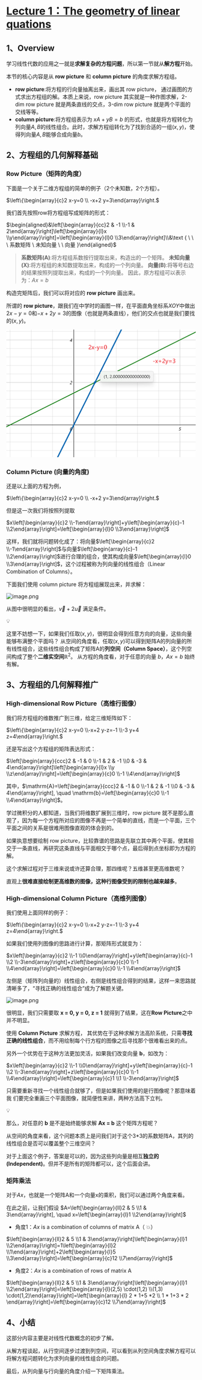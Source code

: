 # [Lecture 1：The geometry of linear quations](https://ocw.mit.edu/courses/18-06-linear-algebra-spring-2010/resources/lecture-1-the-geometry-of-linear-equations/)

## 1、Overview

学习线性代数的应用之一就是**求解复杂的方程问题**，所以第一节就从**解方程**开始。

本节的核心内容是从 **row picture** 和 **column picture** 的角度求解方程组。

- **row picture**:将方程的行向量抽离出来，画出其 row picture， 通过画图的方式求出方程组的解。本质上来说，row picture 其实就是一种作图求解，2-dim row picture 就是两条直线的交点，3-dim row picture 就是两个平面的交线等等。
- **column picture**:将方程组表示为 $xA+yB = b$ 的形式，也就是将方程转化为列向量$A,B$的线性组合。此时，求解方程组转化为了找到合适的一组$(x,y)$，使得列向量$A,B$能够合成向量$b$。

## 2、方程组的几何解释基础

### Row Picture（矩阵的角度）

下面是一个关于二维方程组的简单的例子（2个未知数，2个方程）。

$\left\{\begin{array}{c}2 x-y=0 \\ -x+2 y=3\end{array}\right.$

我们首先按照row将方程组写成矩阵的形式：

$\begin{aligned}&\left[\begin{array}{cc}2 & -1 \\-1 & 2\end{array}\right]\left[\begin{array}{l}x \\y\end{array}\right]=\left[\begin{array}{l}0 \\3\end{array}\right]\\&\text { \ \ \ 系数矩阵 \ 未知向量 \ \ 向量 }\end{aligned}$

> **系数矩阵(A)**:将方程组系数按行提取出来，构造出的一个矩阵。
**未知向量(X)**:将方程组的未知数提取出来，构成的一个列向量。
**向量(B)**:将等号右边的结果按照列提取出来，构成的一个列向量。
因此，原方程组可以表示为：$Ax = b$
> 

构造完矩阵后，我们可以将对应的 **row picture** 画出来。

所谓的 **row picture**，跟我们在中学时的画图一样，在平面直角坐标系$XOY$中做出$2 x-y=0$和$-x+2 y = 3$的图像（也就是两条直线），他们的交点也就是我们要找的$(x,y)$。

![image.png](../.assert/Linear-Algebra-MIT/Lecture01/image.png)

### Column Picture (向量的角度)

还是以上面的方程为例，

$\left\{\begin{array}{c}2 x-y=0 \\ -x+2 y=3\end{array}\right.$

但是这一次我们将按照列提取

$x\left[\begin{array}{c}2 \\-1\end{array}\right]+y\left[\begin{array}{c}-1 \\2\end{array}\right]=\left[\begin{array}{l}0 \\3\end{array}\right]$

这样，我们就将问题转化成了：将向量$\left[\begin{array}{c}2 \\-1\end{array}\right]$与向量$\left[\begin{array}{c}-1 \\2\end{array}\right]$进行合理的组合，使其构成向量$\left[\begin{array}{l}0 \\3\end{array}\right]$，这个过程被称为列向量的线性组合（Linear Combination of Columns）。

下面我们使用 column picture 将方程组展现出来，并求解：

![image.png](../.assert/Linear-Algebra-MIT/Lecture1/image1.png)

从图中很明显的看出，$\vec{v}+2\vec{u}$ 满足条件。

<aside>
💡

这里不妨想一下，如果我们任取$(x,y)$，很明显会得到任意方向的向量，这些向量能够布满整个平面吗？
从空间的角度看，任取$(x,y)$可以得到矩阵A的列向量的所有线性组合，这些线性组合构成了矩阵A的**列空间（Column Space）**，这个列空间构成了整个**二维实空间**$\mathbb{R}^2$。
从方程的角度看，对于任意的向量 $b$，$Ax=b$ 始终有解。

</aside>

## 3、方程组的几何解释推广

### High-dimensional Row Picture（高维行图像）

我们将方程组的维数推广到三维，给定三维矩阵如下：

$\left\{\begin{array}{c}2 x-y=0 \\-x+2 y-z=-1 \\-3 y+4 z=4\end{array}\right.$

还是写出这个方程组的矩阵表达形式：

$\left[\begin{array}{ccc}2 & -1 & 0 \\-1 & 2 & -1 \\0 & -3 & 4\end{array}\right]\left[\begin{array}{l}x \\y \\z\end{array}\right]=\left[\begin{array}{c}0 \\-1 \\4\end{array}\right]$

其中，$\mathrm{A}=\left[\begin{array}{ccc}2 & -1 & 0 \\-1 & 2 & -1 \\0 & -3 & 4\end{array}\right], \quad \mathrm{b}=\left[\begin{array}{c}0 \\-1 \\4\end{array}\right]$。

学过微积分的人都知道，当我们将维数扩展到三维时，row picture 就不是那么直观了，因为每一个方程所对应的图像不再是一个简单的直线，而是一个平面，三个平面之间的关系是很难用图像直观的体会到的。

如果执意想要绘制 row picture，比较靠谱的思路是先联立其中两个平面，使其相交于一条直线，再研究这条直线与平面相交于哪个点，最后得到点坐标即为方程的解。

这个求解过程对于三维来说或许还算合理，那四维呢？五维甚至更高维数呢？

直观上**很难直接绘制更高维数的图像，这种行图像受到的限制也越来越多**。

### High-dimensional Column Picture（高维列图像）

我们使用上面同样的例子：

$\left\{\begin{array}{c}2 x-y=0 \\-x+2 y-z=-1 \\-3 y+4 z=4\end{array}\right.$

如果我们使用列图像的思路进行计算，那矩阵形式就变为：

$x\left[\begin{array}{c}2 \\-1 \\0\end{array}\right]+y\left[\begin{array}{c}-1 \\2 \\-3\end{array}\right]+z\left[\begin{array}{c}0 \\-1 \\4\end{array}\right]=\left[\begin{array}{c}0 \\-1 \\4\end{array}\right]$

左侧是（矩阵列向量的）线性组合，右侧是线性组合得到的结果，这样一来思路就清晰多了，“寻找正确的线性组合”成为了解题关键。

![image.png](../.assert/Linear-Algebra-MIT/Lecture1/image2.png)

很明显，我们只需要取 **x = 0, y = 0, z = 1** 就得到了结果，这在**Row Picture**之中并不明显。

使用 **Column Picture** 求解方程， 其优势在于这种求解方法高阶系统，只需**寻找正确的线性组合**，而不用绘制每个行方程的图像之后寻找那个很难看出来的点。

另外一个优势在于这种方法更加灵活，如果我们改变向量 **b**，如改为：

$x\left[\begin{array}{c}2 \\-1 \\0\end{array}\right]+y\left[\begin{array}{c}-1 \\2 \\-3\end{array}\right]+z\left[\begin{array}{c}0 \\-1 \\4\end{array}\right]=\left[\begin{array}{c}1 \\1 \\-3\end{array}\right]$

只需要重新寻找一个线性组合就够了，但是如果我们使用的是行图像呢？那意味着我 们要完全重画三个平面图像，就简便性来讲，两种方法高下立判。

<aside>
💡

那么，对任意的 **b** 是不是始终能够求解 **Ax = b** 这个矩阵方程呢？

从空间的角度来看，这个问题本质上是问我们对于这个3*3的系数矩阵A，其列的线性组合是否可以覆盖整个三维空间？

对于上面这个例子，答案是可以的，因为这些列向量是相互**独立的(Independent)**。但并不是所有的矩阵都可以，这个后面会讲。

</aside>

### 矩阵乘法

对于$Ax$，也就是一个矩阵A和一个向量x的乘积，我们可以通过两个角度来看。

在此之前，让我们假设 $A=\left[\begin{array}{ll}2 & 5 \\1 & 3\end{array}\right], \quad x=\left[\begin{array}{l}1 \\2\end{array}\right]$

- 角度1：$Ax$ is a combination of columns of matrix A（ 💥）

$\left[\begin{array}{ll}2 & 5 \\1 & 3\end{array}\right]\left[\begin{array}{l}1 \\2\end{array}\right]=1\left[\begin{array}{l}2 \\1\end{array}\right]+2\left[\begin{array}{l}5 \\3\end{array}\right]=\left[\begin{array}{c}12 \\7\end{array}\right]$
- 角度2：$Ax$ is a combination of rows of matrix A

$\left[\begin{array}{ll}2 & 5 \\1 & 3\end{array}\right]\left[\begin{array}{l}1 \\2\end{array}\right]=\left[\begin{array}{l}(2,5) \cdot(1,2) \\(1,3) \cdot(1,2)\end{array}\right]=\left[\begin{array}{l}
2 * 1+5 *2 \\
1 * 1+3 * 2
\end{array}\right]=\left[\begin{array}{c}12 \\7\end{array}\right]$

## 4、小结

这部分内容主要是对线性代数概念的初步了解。

从解方程谈起，从行空间逐步过渡到列空间，可以看到从列空间角度求解方程可以将解方程问题转化为求列向量的线性组合的问题。

最后，从列向量与行向量的角度介绍一下矩阵乘法。